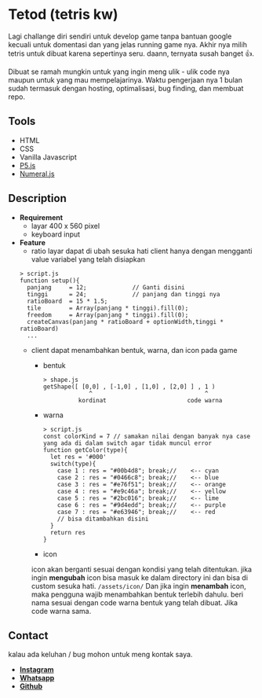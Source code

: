 # Tetod (tetris kw)
Lagi challange diri sendiri untuk develop game tanpa bantuan google kecuali untuk domentasi dan yang jelas running game nya. Akhir nya milih tetris untuk dibuat karena sepertinya seru. daann, ternyata susah banget :thumbsup:.

Dibuat se ramah mungkin untuk yang ingin meng ulik - ulik code nya maupun untuk yang mau mempelajarinya. Waktu pengerjaan nya 1 bulan sudah termasuk dengan hosting, optimalisasi, bug finding, dan membuat repo.

## Tools
- HTML
- CSS
- Vanilla Javascript
- [P5.js](https://p5js.org/)
- [Numeral.js](http://numeraljs.com/)

## Description
- **Requirement**
  - layar 400 x 560 pixel
  - keyboard input
- **Feature**
  - ratio layar dapat di ubah sesuka hati client hanya dengan mengganti value variabel yang telah disiapkan
  ```
  > script.js
  function setup(){
	panjang     = 12;             // Ganti disini
	tinggi      = 24;             // panjang dan tinggi nya
	ratioBoard  = 15 * 1.5;
	tile        = Array(panjang * tinggi).fill(0);
	freedom     = Array(panjang * tinggi).fill(0);
	createCanvas(panjang * ratioBoard + optionWidth,tinggi * ratioBoard)
    ...
  ```
  - client dapat menambahkan bentuk, warna, dan icon pada game
    - bentuk
      ```
      > shape.js
      getShape([ [0,0] , [-1,0] , [1,0] , [2,0] ] , 1 )
                   ^                                ^
                kordinat                       code warna
      ```
    - warna
      ```
      > script.js
      const colorKind = 7 // samakan nilai dengan banyak nya case yang ada di dalam switch agar tidak muncul error
      function getColor(type){
        let res = '#000'
        switch(type){
          case 1 : res = "#00b4d8"; break;//	<-- cyan
          case 2 : res = "#0466c8"; break;//	<-- blue
          case 3 : res = "#e76f51"; break;//	<-- orange
          case 4 : res = "#e9c46a"; break;//	<-- yellow
          case 5 : res = "#2bc016"; break;//	<-- lime
          case 6 : res = "#9d4edd"; break;//	<-- purple
          case 7 : res = "#e63946"; break;//	<-- red
          // bisa ditambahkan disini
        }
        return res
      }
      ```
      
    - icon

	icon akan berganti sesuai dengan kondisi yang telah ditentukan. jika ingin **mengubah** icon bisa masuk ke dalam directory ini dan bisa di custom sesuka hati.
		```
		/assets/icon/
		```
	Dan jika ingin **menambah** icon, maka pengguna wajib menambahkan bentuk terlebih dahulu. beri nama sesuai dengan code warna bentuk yang telah dibuat. Jika code warna sama.

## Contact
kalau ada keluhan / bug mohon untuk meng kontak saya.
- [**Instagram**](https://www.instagram.com/faeest/)
- [**Whatsapp**](https://wa.link/4b649e)
- [**Github**](https://github.com/SiMamank115?tab=repositories)





